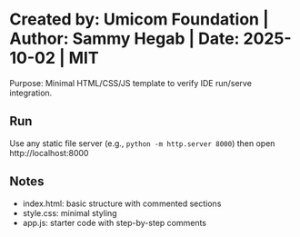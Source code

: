 # Created by: Umicom Foundation | Author: Sammy Hegab | Date: 2025-10-02 | MIT
Purpose: Minimal HTML/CSS/JS template to verify IDE run/serve integration.


## Run
Use any static file server (e.g., `python -m http.server 8000`) then open http://localhost:8000

## Notes
- index.html: basic structure with commented sections
- style.css: minimal styling
- app.js: starter code with step-by-step comments
